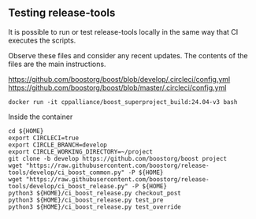 ## Testing release-tools

It is possible to run or test release-tools locally in the same way that CI executes the scripts.  

Observe these files and consider any recent updates. The contents of the files are the main instructions.  

https://github.com/boostorg/boost/blob/develop/.circleci/config.yml  
https://github.com/boostorg/boost/blob/master/.circleci/config.yml  

```
docker run -it cppalliance/boost_superproject_build:24.04-v3 bash
```

Inside the container  

```
cd ${HOME}
export CIRCLECI=true
export CIRCLE_BRANCH=develop
export CIRCLE_WORKING_DIRECTORY=~/project
git clone -b develop https://github.com/boostorg/boost project
wget "https://raw.githubusercontent.com/boostorg/release-tools/develop/ci_boost_common.py" -P ${HOME}
wget "https://raw.githubusercontent.com/boostorg/release-tools/develop/ci_boost_release.py" -P ${HOME}
python3 ${HOME}/ci_boost_release.py checkout_post
python3 ${HOME}/ci_boost_release.py test_pre
python3 ${HOME}/ci_boost_release.py test_override
```

